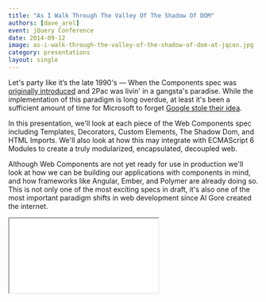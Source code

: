 ```yaml
---
title: "As I Walk Through The Valley Of The Shadow Of DOM"
authors: [dave_arel]
event: jQuery Conference
date: 2014-09-12
image: as-i-walk-through-the-valley-of-the-shadow-of-dom-at-jqcon.jpg
category: presentations
layout: single
---
```


Let's party like it’s the late 1990's — When the Components spec was
[originally introduced](http://www.w3.org/TR/NOTE-HTMLComponents) and 2Pac was
livin' in a gangsta's paradise. While the implementation of this paradigm is
long overdue, at least it's been a sufficient amount of time for Microsoft to
forget [Google stole their idea](http://www.w3.org/TR/components-intro/).

<!-- Excerpt -->

In this presentation, we'll look at each piece of the Web Components spec
including Templates, Decorators, Custom Elements, The Shadow Dom, and HTML
Imports. We'll also look at how this may integrate with ECMAScript 6 Modules to
create a truly modularized, encapsulated, decoupled web.

Although Web Components are not yet ready for use in production we'll look at
how we can be building our applications with components in mind, and how
frameworks like Angular, Ember, and Polymer are already doing so. This is not
only one of the most exciting specs in draft, it's also one of the most
important paradigm shifts in web development since Al Gore created the internet.

<div class="video-wrap">
    <iframe src="//www.youtube.com/embed/nbsWP2cPhhU" itemprop="video"></iframe>
</div>

<script async class="speakerdeck-embed" data-id="93aa45201cdc013275c65e46c93fec54" data-ratio="1.33333333333333" src="//speakerdeck.com/assets/embed.js"></script>
